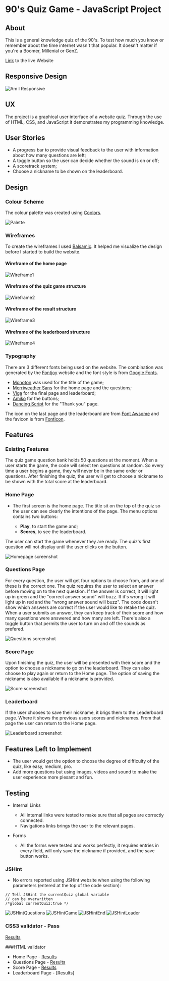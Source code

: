 # 90's Quiz Game - JavaScript Project

## About
This is a general knowledge quiz of the 90's. To test how much you know or remember about the time internet wasn't that popular. It doesn't matter if you're a Boomer, Millenial or GenZ. 

[Link](https://c-argus.github.io/90squizgame/) to the live Website

## Responsive Design 
![Am I Responsive](assets/images/AmIResponsive.png)

## UX 
The project is a graphical user interface of a website quiz. Through the use of HTML, CSS, and JavaScript it demonstrates my programming knowledge.

## User Stories
* A progress bar to provide visual feedback to the user with information about how many questions are left;
* A toggle button so the user can decide whether the sound is on or off;
* A scoretrack system;
* Choose a nickname to be shown on the leaderboard.

## Design
### Colour Scheme
The colour palette was created using [Coolors](https://coolors.co/).

![Palette](assets/images/Quiz90.png)

### Wireframes
To create the wireframes I used [Balsamic](https://balsamiq.com/). It helped me visualize the design before I started to build the website.
#### Wireframe of the home page
![Wireframe1](assets/images/WireframeHome.png)
#### Wireframe of the quiz game structure
![Wireframe2](assets/images/WireframeQuestion.png)
#### Wireframe of the result structure
![Wireframe3](assets/images/WireframeEnd.png)
#### Wireframe of the leaderboard structure
![Wireframe4](assets/images/WireframeScore.png)

### Typography
There are 3 different fonts being used on the website. The combination was generated by the [Fontjoy](https://fontjoy.com/) website and the font style is from [Google Fonts](https://fonts.google.com/).
* [Monoton](https://fonts.google.com/?query=Monoton) was used for the title of the game;
* [Merriweather Sans](https://fonts.google.com/?query=Merriweather+San) for the home page and the questions;
* [Viga](https://fonts.google.com/?query=viga) for the final page and leaderboard;
* [Amiko](https://fonts.google.com/?query=amiko) for the buttons;
* [Dancing Script](https://fonts.google.com/?query=dancing+script) for the "Thank you" page.

The icon on the last page and the leaderboard are from [Font Awsome](https://fontawesome.com/) and the favicon is from [FontIcon](https://gauger.io/fonticon/).

## Features
### Existing Features
The quiz game question bank holds 50 questions at the moment. When a user starts the game, the code will select ten questions at random. So every time a user begins a game, they will never be in the same order or questions. After finishing the quiz, the user will get to choose a nickname to be shown with the total score at the leaderboard.

### **Home Page**
* The first screen is the home page. The title sit on the top of the quiz so the user can see  clearly the intentions of the page. The menu options contains two buttons:

    * **Play**, to start the game and; 
    * **Scores**, to see the leaderboard.

The user can start the game whenever they are ready. The quiz's first question will not display until the user clicks on the button.

![Homepage screenshot](assets/images/Homepage.png)

### **Questions Page**
For every question, the user will get four options to choose from, and one of these is the correct one. The quiz requires the user to select an answer before moving on to the next question.
If the answer is correct, it will light up in green and the "correct answer sound" will buzz. If it's wrong it will light up in red and the "wrong answer sound will buzz". The code doesn't show which answers are correct if the user would like to retake the quiz.
When a user submits an answer, they can keep track of their score and how many questions were answered and how many are left.
There's also a toggle button that permits the user to turn on and off the sounds as prefered. 

![Questions screenshot](assets/images/Questionspage.png)

### **Score Page**
Upon finishing the quiz, the user will be presented with their score and the option to choose a nickname to go on the leaderboard. They can also choose to play again or return to the Home page.
The option of saving the nickname is also available if a nickname is provided.

![Score screenshot](assets/images/scorepage.png)

### **Leaderboard**
If the user chooses to save their nickname, it brigs them to the Leaderboard page. Where it shows the previous users scores and nicknames.
From that page the user can return to the Home page.

![Leaderboard screenshot](assets/images/leaderboardpage.png)

## Features Left to Implement
* The user would get the option to choose the degree of difficulty of the quiz, like easy, medium, pro.
* Add more questions but using images, videos and sound to make the user experience more plesant and fun.

## Testing

* Internal Links
  - All internal links were tested to make sure that all pages are correctly connected.
  - Navigations links brings the user to the relevant pages.

* Forms
  - All the forms were tested and works perfectly, it requires entries in every field, will only save the nickname if provided, and the save button works.

### JSHint
* No errors reported using JSHint website when using the following parameters (entered at the top of the code section):

```//jshint esversion:8
// Tell JSHint the currentQuiz global variable
// can be overwritten
/*global currentQuiz:true */
```
![JSHintQuestions](assets/images/JSHintQuestions.png)
![JSHintGame](assets/images/JSHintGame.png)
![JSHintEnd](assets/images/JSHintEnd.png)
![JSHintLeader](assets/images/JSHintLeader.png)

### CSS3 validator - Pass
[Results](https://jigsaw.w3.org/css-validator/validator?uri=https%3A%2F%2Fc-argus.github.io%2F90squizgame%2F&profile=css3svg&usermedium=all&warning=1&vextwarning=&lang=en)

###HTML validator
* Home Page - [Results](https://validator.w3.org/nu/?showsource=yes&showoutline=yes&showimagereport=yes&doc=https%3A%2F%2Fc-argus.github.io%2F90squizgame%2F)
* Questions Page - [Results](https://validator.w3.org/nu/?showsource=yes&showoutline=yes&showimagereport=yes&doc=https%3A%2F%2Fc-argus.github.io%2F90squizgame%2Fgame.html)
* Score Page - [Results](https://validator.w3.org/nu/?showsource=yes&showoutline=yes&showimagereport=yes&doc=https%3A%2F%2Fc-argus.github.io%2F90squizgame%2Ffinishpage.html)
* Leaderboard Page - [Results]














